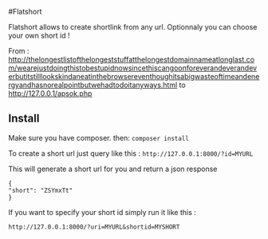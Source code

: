 #Flatshort

Flatshort allows to create shortlink from any url. Optionnaly you can choose your own short id !

From : http://thelongestlistofthelongeststuffatthelongestdomainnameatlonglast.com/wearejustdoingthistobestupidnowsincethiscangoonforeverandeverandeverbutitstilllookskindaneatinthebrowsereventhoughitsabigwasteoftimeandenergyandhasnorealpointbutwehadtodoitanyways.html to http://127.0.0.1/apsok.php

## Install

Make sure you have composer.
then: `composer install`

To create a short url just query like this :
`http://127.0.0.1:8000/?id=MYURL`

This will generate a short url for you and return a json response

```
{
"short": "ZSYmxTt"
}
```

If you want to specify your short id simply run it like this :

`http://127.0.0.1:8000/?uri=MYURL&shortid=MYSHORT`
